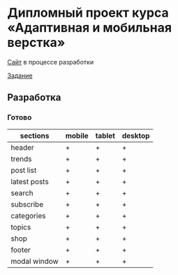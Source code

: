 # Дипломный проект курса «Адаптивная и мобильная верстка»

[Сайт](https://kreketjot.github.io/mq-diploma/) в процессе разработки

[Задание](https://github.com/netology-code/mq-diploma)

## Разработка
### Готово
| sections | mobile | tablet | desktop |
|-|-|-|-|
| header | + | + | + |
| trends | + | + | + |
| post list | + | + | + |
| latest posts | + | + | + |
| search | + | + | + |
| subscribe | + | + | + |
| categories | + | + | + |
| topics | + | + | + |
| shop | + | + | + |
| footer | + | + | + |
| modal window | + | + | + |
